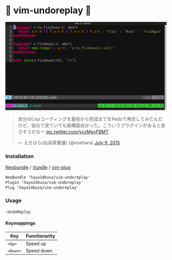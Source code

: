 :movie_camera: vim-undoreplay :movie_camera:
============================================

![undoreplay_fizzbuzz.gif](https://raw.githubusercontent.com/haya14busa/i/master/vim-undoreplay/undoreplay_fizzbuzz.gif)

<blockquote class="twitter-tweet" lang="en"><p lang="ja" dir="ltr">自分のLispコーディングを最初から完成までをRedoで再生してみたんだけど、自分で見ていても結構面白かった。こういうプラグインがあると良さそうだなー <a href="http://t.co/yvzMgyFBMT">pic.twitter.com/yvzMgyFBMT</a></p>&mdash; えせはら(似非原重雄) (@esehara) <a href="https://twitter.com/esehara/status/619209440768729088">July 9, 2015</a></blockquote>
<script async src="//platform.twitter.com/widgets.js" charset="utf-8"></script>

### Installation

[Neobundle](https://github.com/Shougo/neobundle.vim) / [Vundle](https://github.com/gmarik/Vundle.vim) / [vim-plug](https://github.com/junegunn/vim-plug)

```vim
NeoBundle 'haya14busa/vim-undoreplay'
Plugin 'haya14busa/vim-undoreplay'
Plug 'haya14busa/vim-undoreplay'
```

### Usage

```
:UndoReplay
```

#### Keymappings

| Key      | Functionarity |
| -------- | ------------- |
| `<Up>`   | Speed up      |
| `<Down>` | Speed down    |
